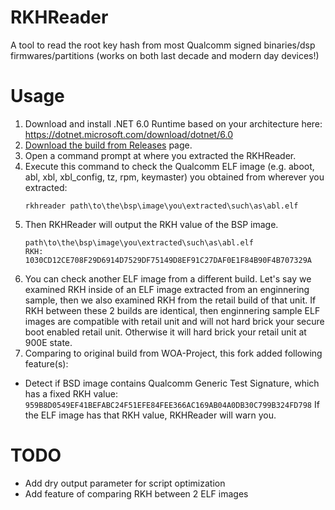 # RKHReader
A tool to read the root key hash from most Qualcomm signed binaries/dsp firmwares/partitions (works on both last decade and modern day devices!)

# Usage
1. Download and install .NET 6.0 Runtime based on your architecture here: https://dotnet.microsoft.com/download/dotnet/6.0
2. [Download the build from Releases](https://github.com/HikariCalyx/RKHReader/releases/latest) page.
3. Open a command prompt at where you extracted the RKHReader.
4. Execute this command to check the Qualcomm ELF image (e.g. aboot, abl, xbl, xbl_config, tz, rpm, keymaster) you obtained from wherever you extracted:
   ```
   rkhreader path\to\the\bsp\image\you\extracted\such\as\abl.elf
   ```
6. Then RKHReader will output the RKH value of the BSP image.
   ```
   path\to\the\bsp\image\you\extracted\such\as\abl.elf
   RKH: 1030CD12CE708F29D6914D7529DF75149D8EF91C27DAF0E1F84B90F4B707329A
   ```
7. You can check another ELF image from a different build. Let's say we examined RKH inside of an ELF image extracted from an enginnering sample, then we also examined RKH from the retail build of that unit. If RKH between these 2 builds are identical, then enginnering sample ELF images are compatible with retail unit and will not hard brick your secure boot enabled retail unit. Otherwise it will hard brick your retail unit at 900E state.
8. Comparing to original build from WOA-Project, this fork added following feature(s):
  * Detect if BSD image contains Qualcomm Generic Test Signature, which has a fixed RKH value: ```959B8D0549EF41BEFABC24F51EFE84FEE366AC169AB04A0DB30C799B324FD798``` If the ELF image has that RKH value, RKHReader will warn you.

# TODO
* Add dry output parameter for script optimization
* Add feature of comparing RKH between 2 ELF images
